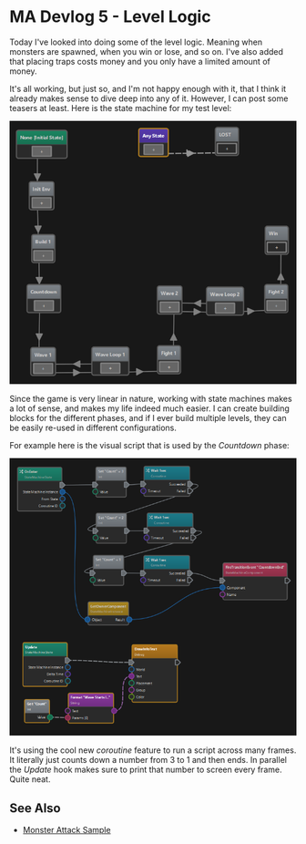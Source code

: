 # MA Devlog 5 - Level Logic

Today I've looked into doing some of the level logic. Meaning when monsters are spawned, when you win or lose, and so on. I've also added that placing traps costs money and you only have a limited amount of money.

It's all working, but just so, and I'm not happy enough with it, that I think it already makes sense to dive deep into any of it. However, I can post some teasers at least. Here is the state machine for my test level:

![State Machine](media/devlog5/ma-dl5-image1.png)

Since the game is very linear in nature, working with state machines makes a lot of sense, and makes my life indeed much easier. I can create building blocks for the different phases, and if I ever build multiple levels, they can be easily re-used in different configurations.

For example here is the visual script that is used by the *Countdown* phase:

![State Script](media/devlog5/ma-dl5-image2.png)

It's using the cool new *coroutine* feature to run a script across many frames. It literally just counts down a number from 3 to 1 and then ends. In parallel the *Update* hook makes sure to print that number to screen every frame. Quite neat.

## See Also

* [Monster Attack Sample](monster-attack.md)
